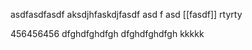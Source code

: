 asdfasdfasdf
aksdjhfaskdjfasdf
asd
f
asd
[[fasdf]]
rtyrty


456456456
dfghdfghdfgh
dfghdfghdfgh
kkkkk

[]()



